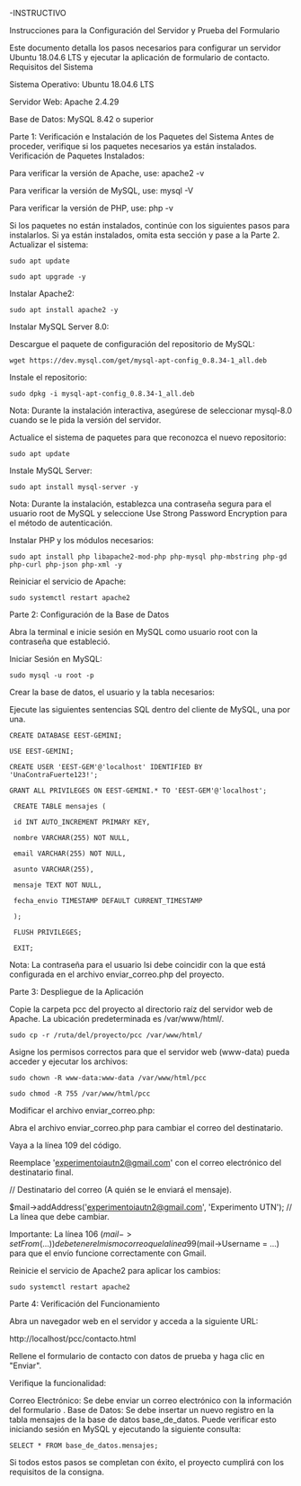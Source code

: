 -INSTRUCTIVO

Instrucciones para la Configuración del Servidor y Prueba del Formulario

Este documento detalla los pasos necesarios para configurar un servidor Ubuntu 18.04.6 LTS y ejecutar la aplicación de formulario de contacto.
Requisitos del Sistema

Sistema Operativo: Ubuntu 18.04.6 LTS

Servidor Web: Apache 2.4.29

Base de Datos: MySQL 8.42 o superior

Parte 1: Verificación e Instalación de los Paquetes del Sistema
 Antes de proceder, verifique si los paquetes necesarios ya están instalados.
 Verificación de Paquetes Instalados:
 
 Para verificar la versión de Apache, use: apache2 -v
 
 Para verificar la versión de MySQL, use: mysql -V
 
 Para verificar la versión de PHP, use: php -v
 
 
 Si los paquetes no están instalados, continúe con los siguientes pasos para instalarlos. Si ya están instalados, omita esta sección y pase a la Parte 2.
 Actualizar el sistema:
 
    sudo apt update
 
    sudo apt upgrade -y
 


 Instalar Apache2:
 
    sudo apt install apache2 -y
 


 Instalar MySQL Server 8.0:
 
 Descargue el paquete de configuración del repositorio de MySQL:
 
    wget https://dev.mysql.com/get/mysql-apt-config_0.8.34-1_all.deb
 


 Instale el repositorio:
 
    sudo dpkg -i mysql-apt-config_0.8.34-1_all.deb
 


 Nota: Durante la instalación interactiva, asegúrese de seleccionar mysql-8.0 cuando se le pida la versión del servidor.

 Actualice el sistema de paquetes para que reconozca el nuevo repositorio:
 
    sudo apt update
 


 Instale MySQL Server:
 
    sudo apt install mysql-server -y
 


 Nota: Durante la instalación, establezca una contraseña segura para el usuario root de MySQL y seleccione Use Strong Password Encryption para el método de autenticación.
 
 Instalar PHP y los módulos necesarios:
 
    sudo apt install php libapache2-mod-php php-mysql php-mbstring php-gd php-curl php-json php-xml -y
 


 Reiniciar el servicio de Apache:
 
    sudo systemctl restart apache2
 


 Parte 2: Configuración de la Base de Datos
 
 Abra la terminal e inicie sesión en MySQL como usuario root con la contraseña que estableció.
 
 Iniciar Sesión en MySQL:
 
    sudo mysql -u root -p
 


 Crear la base de datos, el usuario y la tabla necesarios:
 
 Ejecute las siguientes sentencias SQL dentro del cliente de MySQL, una por una.
 
    CREATE DATABASE EEST-GEMINI;
 
    USE EEST-GEMINI;
 
    CREATE USER 'EEST-GEM'@'localhost' IDENTIFIED BY 'UnaContraFuerte123!';
 
    GRANT ALL PRIVILEGES ON EEST-GEMINI.* TO 'EEST-GEM'@'localhost';
 
     CREATE TABLE mensajes (
 
     id INT AUTO_INCREMENT PRIMARY KEY,
     
     nombre VARCHAR(255) NOT NULL,
     
     email VARCHAR(255) NOT NULL,
     
     asunto VARCHAR(255),
     
     mensaje TEXT NOT NULL,
     
     fecha_envio TIMESTAMP DEFAULT CURRENT_TIMESTAMP
     
     );

     FLUSH PRIVILEGES;
     
     EXIT;
 

 Nota: La contraseña para el usuario lsi debe coincidir con la que está configurada en el archivo enviar_correo.php del proyecto.

 Parte 3: Despliegue de la Aplicación
 
 Copie la carpeta pcc del proyecto al directorio raíz del servidor web de Apache. La ubicación predeterminada es /var/www/html/.
 
    sudo cp -r /ruta/del/proyecto/pcc /var/www/html/
 


 Asigne los permisos correctos para que el servidor web (www-data) pueda acceder y ejecutar los archivos:
 
    sudo chown -R www-data:www-data /var/www/html/pcc
 
    sudo chmod -R 755 /var/www/html/pcc
 


 Modificar el archivo enviar_correo.php:
 
 Abra el archivo enviar_correo.php para cambiar el correo del destinatario.
 
 Vaya a la línea 109 del código.
 
 Reemplace 'experimentoiautn2@gmail.com' con el correo electrónico del destinatario final.
 
 // Destinatario del correo (A quién se le enviará el mensaje).
 
 $mail->addAddress('experimentoiautn2@gmail.com', 'Experimento UTN'); // La línea que debe cambiar.
 


 Importante: La línea 106 ($mail->setFrom(...)) debe tener el mismo correo que la línea 99 ($mail->Username = ...) para que el envío funcione correctamente con Gmail.
 
 Reinicie el servicio de Apache2 para aplicar los cambios:
 
    sudo systemctl restart apache2
 


 Parte 4: Verificación del Funcionamiento
 
 Abra un navegador web en el servidor y acceda a la siguiente URL:
 
 http://localhost/pcc/contacto.html
 
 Rellene el formulario de contacto con datos de prueba y haga clic en "Enviar".
 
 Verifique la funcionalidad:
 
 Correo Electrónico: Se debe enviar un correo electrónico con la información del formulario
 .
 Base de Datos: Se debe insertar un nuevo registro en la tabla mensajes de la base de datos base_de_datos. Puede verificar esto iniciando sesión en MySQL y ejecutando la siguiente   consulta:
 
    SELECT * FROM base_de_datos.mensajes;
 


 Si todos estos pasos se completan con éxito, el proyecto cumplirá con los requisitos de la consigna.
 
